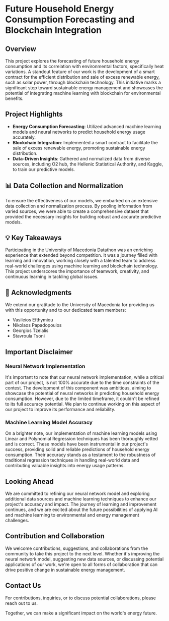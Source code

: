 # Future Household Energy Consumption Forecasting and Blockchain Integration

## Overview
This project explores the forecasting of future household energy consumption and its correlation with environmental factors, specifically heat variations. A standout feature of our work is the development of a smart contract for the efficient distribution and sale of excess renewable energy, such as solar power, through blockchain technology. This initiative marks a significant step toward sustainable energy management and showcases the potential of integrating machine learning with blockchain for environmental benefits.

## Project Highlights
- **Energy Consumption Forecasting**: Utilized advanced machine learning models and neural networks to predict household energy usage accurately.
- **Blockchain Integration**: Implemented a smart contract to facilitate the sale of excess renewable energy, promoting sustainable energy distribution.
- **Data-Driven Insights**: Gathered and normalized data from diverse sources, including O2 hub, the Hellenic Statistical Authority, and Kaggle, to train our predictive models.

## 📊 Data Collection and Normalization
To ensure the effectiveness of our models, we embarked on an extensive data collection and normalization process. By pooling information from varied sources, we were able to create a comprehensive dataset that provided the necessary insights for building robust and accurate predictive models.

## 💡 Key Takeaways
Participating in the University of Macedonia Datathon was an enriching experience that extended beyond competition. It was a journey filled with learning and innovation, working closely with a talented team to address real-world challenges using machine learning and blockchain technology. This project underscores the importance of teamwork, creativity, and continuous learning in tackling global issues.

## 🙌 Acknowledgments
We extend our gratitude to the University of Macedonia for providing us with this opportunity and to our dedicated team members:
- Vasileios Efthymiou
- Nikolaos Papadopoulos
- Georgios Tzelalis
- Stavroula Tsoni

## Important Disclaimer

### Neural Network Implementation
It's important to note that our neural network implementation, while a critical part of our project, is not 100% accurate due to the time constraints of the contest. The development of this component was ambitious, aiming to showcase the potential of neural networks in predicting household energy consumption. However, due to the limited timeframe, it couldn't be refined to its full accuracy potential. We plan to continue working on this aspect of our project to improve its performance and reliability.

### Machine Learning Model Accuracy
On a brighter note, our implementation of machine learning models using Linear and Polynomial Regression techniques has been thoroughly vetted and is correct. These models have been instrumental in our project's success, providing solid and reliable predictions of household energy consumption. Their accuracy stands as a testament to the robustness of traditional regression techniques in handling real-world data and contributing valuable insights into energy usage patterns.

## Looking Ahead
We are committed to refining our neural network model and exploring additional data sources and machine learning techniques to enhance our project's accuracy and impact. The journey of learning and improvement continues, and we are excited about the future possibilities of applying AI and machine learning to environmental and energy management challenges.

## Contribution and Collaboration
We welcome contributions, suggestions, and collaborations from the community to take this project to the next level. Whether it's improving the neural network model, suggesting new data sources, or discussing potential applications of our work, we're open to all forms of collaboration that can drive positive change in sustainable energy management.

## Contact Us
For contributions, inquiries, or to discuss potential collaborations, please reach out to us.

Together, we can make a significant impact on the world's energy future.
